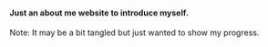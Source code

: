 #### Just an about me website to introduce myself.
Note: It may be a bit tangled but just wanted to show my progress.
